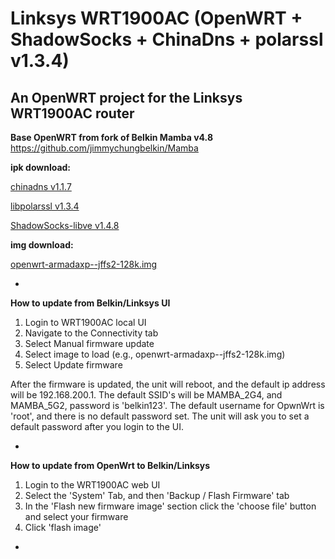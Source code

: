 Linksys WRT1900AC (OpenWRT + ShadowSocks + ChinaDns + polarssl v1.3.4)
=======
An OpenWRT project for the Linksys WRT1900AC router
-------

**Base OpenWRT from fork of Belkin Mamba v4.8**
https://github.com/jimmychungbelkin/Mamba

**ipk download:**

[chinadns v1.1.7](https://github.com/cooerson/Mamba/releases/download/v4.8-shadowsocks/ChinaDNS-C_1.1.7_mvebu.ipk)

[libpolarssl v1.3.4](https://github.com/cooerson/Mamba/releases/download/v4.8-shadowsocks/libpolarssl_1.3.4-1_mvebu.ipk)

[ShadowSocks-libve v1.4.8](https://github.com/cooerson/Mamba/releases/download/v4.8-shadowsocks/shadowsocks-libev-polarssl_1.5.3_mvebu.ipk)

**img download:**

[openwrt-armadaxp--jffs2-128k.img](https://github.com/cooerson/Mamba/releases/download/v4.8-shadowsocks/openwrt-mvebu-mamba-jffs2-128k.img)

-

**How to update from Belkin/Linksys UI**

1. Login to WRT1900AC local UI
2. Navigate to the Connectivity tab
3. Select Manual firmware update
4. Select image to load (e.g., openwrt-armadaxp--jffs2-128k.img)
5. Select Update firmware

After the firmware is updated, the unit will reboot, and the default ip address will be 192.168.200.1. 
The default SSID's will be MAMBA_2G4, and MAMBA_5G2, password is 'belkin123'.
The default username for OpwnWrt is 'root', and there is no default password set.
The unit will ask you to set a default password after you login to the UI.

-

**How to update from OpenWrt to Belkin/Linksys**

1. Login to the WRT1900AC web UI
2. Select the 'System' Tab, and then 'Backup / Flash Firmware' tab
3. In the 'Flash new firmware image' section click the 'choose file' button and select your firmware
4. Click 'flash image'

-
